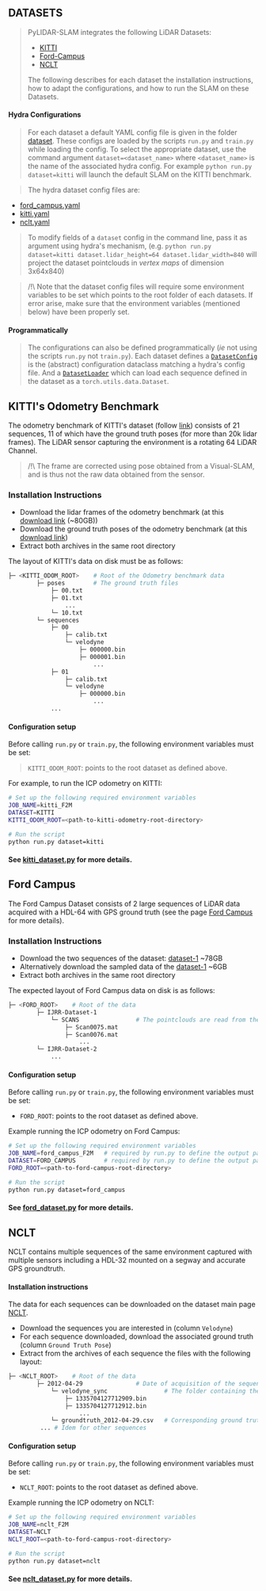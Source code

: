 ## DATASETS

>PyLIDAR-SLAM integrates the following LiDAR Datasets:
> - [KITTI](#kitti)
> - [Ford-Campus](#ford_campus)
> - [NCLT](#nclt)
>
>The following describes for each dataset the installation instructions, how to adapt the configurations, and how to run
the SLAM on these Datasets. 

#### Hydra Configurations

> For each dataset a default YAML config file is given in the folder [dataset](../config/dataset). 
> These configs are loaded by the scripts `run.py` and `train.py` while loading the config. To select the appropriate dataset, use the command argument `dataset=<dataset_name>` where `<dataset_name>` is the name of the associated hydra config.
> For example `python run.py dataset=kitti` will launch the default SLAM on the KITTI benchmark.

> The hydra dataset config files are:
  - [ford_campus.yaml](../config/dataset/ford_campus.yaml)
  - [kitti.yaml](../config/dataset/kitti.yaml)
  - [nclt.yaml](../config/dataset/nclt.yaml)

> To modify fields of a `dataset` config in the command line, pass it as argument using hydra's mechanism, (e.g. `python run.py dataset=kitti dataset.lidar_height=64 dataset.lidar_width=840` will project the dataset pointclouds in *vertex maps* of dimension 3x64x840)

> /!\ Note that the dataset config files will require some environment variables to be set which points to the root folder of each datasets.
> If error arise, make sure that the environment variables (mentioned below) have been properly set.


#### Programmatically
> The configurations can also be defined programmatically (*ie* not using the scripts `run.py` not `train.py`).
>Each dataset defines a [`DatasetConfig`](../slam/dataset/dataset.py) is the (abstract) configuration dataclass matching a hydra's config file. 
>And a [`DatasetLoader`](../slam/dataset/dataset.py) which can load each sequence defined in the dataset as a `torch.utils.data.Dataset`.
> 

##  <a name="kitti">KITTI's Odometry Benchmark</a>

The odometry benchmark of KITTI's dataset (follow [link](http://www.cvlibs.net/datasets/kitti/eval_odometry.php)) consists of 
21 sequences, 11 of which have the ground truth poses (for more than 20k lidar frames). 
The LiDAR sensor capturing the environment is a rotating 64 LiDAR Channel.

> /!\ The frame are corrected using pose obtained from a Visual-SLAM, and is thus not the raw data obtained from the sensor. 

### Installation Instructions

 - Download the lidar frames of the odometry benchmark (at this [download link](http://www.cvlibs.net/download.php?file=data_odometry_velodyne.zip) (~80GB))
 - Download the ground truth poses of the odometry benchmark (at this [download link](http://www.cvlibs.net/download.php?file=data_odometry_poses.zip))
 - Extract both archives in the same root directory
 
The layout of KITTI's data on disk must be as follows:
```bash
├─ <KITTI_ODOM_ROOT>    # Root of the Odometry benchmark data
        ├─ poses        # The ground truth files
            ├─ 00.txt
            ├─ 01.txt
                ...
            └─ 10.txt
        └─ sequences
            ├─ 00 
                ├─ calib.txt
                └─ velodyne
                    ├─ 000000.bin
                    ├─ 000001.bin
                        ...
            ├─ 01
                ├─ calib.txt
                └─ velodyne
                    ├─ 000000.bin
                        ...
            ...
```
#### Configuration setup

Before calling `run.py` or `train.py`, the following environment variables must be set:
> `KITTI_ODOM_ROOT`: points to the root dataset as defined above.

For example, to run the ICP odometry on KITTI:
```bash
# Set up the following required environment variables
JOB_NAME=kitti_F2M                                          
DATASET=KITTI                                              
KITTI_ODOM_ROOT=<path-to-kitti-odometry-root-directory>     

# Run the script
python run.py dataset=kitti
```

#### See [kitti_dataset.py](../slam/dataset/kitti_dataset.py) for more details.


## <a name="ford_campus">Ford Campus</a>

The Ford Campus Dataset consists of 2 large sequences of LiDAR data acquired with a HDL-64 with GPS ground truth (see the page [Ford Campus](http://robots.engin.umich.edu/SoftwareData/Ford) for more details). 

### Installation Instructions

 - Download the two sequences of the dataset: [dataset-1](http://robots.engin.umich.edu/uploads/SoftwareData/Ford/dataset-1.tar.gz) ~78GB
 - Alternatively download the sampled data of the [dataset-1](http://robots.engin.umich.edu/uploads/SoftwareData/Ford/dataset-1-subset.tgz) ~6GB
 - Extract both archives in the same root directory

The expected layout of Ford Campus data on disk is as follows:
```bash
├─ <FORD_ROOT>    # Root of the data
        ├─ IJRR-Dataset-1        
            └─ SCANS                # The pointclouds are read from the Scan files 
                ├─ Scan0075.mat 
                ├─ Scan0076.mat
                    ...
        └─ IJRR-Dataset-2
            ...
```

#### Configuration setup
Before calling `run.py` or `train.py`, the following environment variables must be set:
- `FORD_ROOT`: points to the root dataset as defined above.

Example running the ICP odometry on Ford Campus:

```bash
# Set up the following required environment variables
JOB_NAME=ford_campus_F2M   # required by run.py to define the output path                                       
DATASET=FORD_CAMPUS        # required by run.py to define the output path                                     
FORD_ROOT=<path-to-ford-campus-root-directory>     

# Run the script
python run.py dataset=ford_campus
```
#### See [ford_dataset.py](../slam/dataset/ford_dataset.py) for more details.


## <a name="nclt">NCLT</a>

NCLT contains multiple sequences of the same environment captured with multiple sensors including a HDL-32 mounted on a segway and accurate GPS groundtruth.

#### Installation instructions
The data for each sequences can be downloaded on the dataset main page [NCLT](http://robots.engin.umich.edu/nclt/).

 - Download the sequences you are interested in (column `Velodyne`)
 - For each sequence downloaded, download the associated ground truth (column `Ground Truth Pose`)
 - Extract from the archives of each sequence the files with the following layout:
 
```bash
├─ <NCLT_ROOT>    # Root of the data
        ├─ 2012-04-29               # Date of acquisition of the sequence        
            └─ velodyne_sync                # The folder containing the velodyne aggregated pointclouds
                ├─ 1335704127712909.bin
                ├─ 1335704127712912.bin
                    ...
            └─ groundtruth_2012-04-29.csv   # Corresponding ground truth file
         ... # Idem for other sequences
```

#### Configuration setup

Before calling `run.py` or `train.py`, the following environment variables must be set:
- `NCLT_ROOT`: points to the root dataset as defined above.

Example running the ICP odometry on NCLT:
```bash
# Set up the following required environment variables
JOB_NAME=nclt_F2M                                          
DATASET=NCLT                                              
NCLT_ROOT=<path-to-ford-campus-root-directory>     

# Run the script
python run.py dataset=nclt
```
#### See [nclt_dataset.py](../slam/dataset/nclt_dataset.py) for more details.